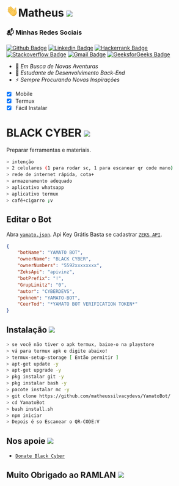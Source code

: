 <h1> <img src="https://raw.githubusercontent.com/ABSphreak/ABSphreak/master/gifs/Hi.gif" height="30px"Olá, Eu Sou<a href="https://github.com/matheussilvacydevs">Matheus</a> <img height="30px" src="https://emojis.slackmojis.com/emojis/images/1531849430/4246/blob-sunglasses.gif?1531849430"></h1>
</h1>

### 📬 Minhas Redes Sociais
[![Github Badge](http://img.shields.io/badge/-Github-black?style=flat-square&logo=github&link=https://github.com/Defcon27/)](https://github.com/matheussilvacydevs/) 
[![Linkedin Badge](https://img.shields.io/badge/-LinkedIn-blue?style=flat-square&logo=Linkedin&logoColor=white&link=https://www.linkedin.com/in/matheus-silva-260451187/)](https://www.linkedin.com/in/matheus-silva-260451187/)
[![Hackerrank Badge](https://img.shields.io/badge/-Hackerrank-2EC866?style=flat-square&logo=HackerRank&logoColor=white&link=https://www.hackerrank.com/matheussilva7m)](https://www.hackerrank.com/matheussilva7m)
[![Stackoverflow Badge](https://img.shields.io/badge/-Stack%20overflow-FE7A16?style=flat-square&logo=stack-overflow&logoColor=white&link=https://stackoverflow.com/users/13772098/matheus-silva)](https://stackoverflow.com/users/13772098/matheus-silva)
[![Gmail Badge](https://img.shields.io/badge/-Gmail-d14836?style=flat-square&logo=Gmail&logoColor=white&link=mailto:matheussilva7m@gmail.com)](matheussilva7m@gmail.com)
[![GeeksforGeeks Badge](https://img.shields.io/badge/-GeeksforGeeks-0F9D58?style=flat-square&logo=GeeksforGeeks&logoColor=white&link=https://auth.geeksforgeeks.org/user/matheussilvacydevs/articles)](https://auth.geeksforgeeks.org/user/matheussilvacydevs/articles)


* 🔭 _Em Busca de Novas Aventuras_
* 🌱 _Estudante de Desenvolvimento Back-End_
* ⚡ _Sempre Procurando Novas Inspirações_

- [x] Mobile
- [x] Termux
- [x] Fácil Instalar

# BLACK CYBER <img src="https://github.com/TheDudeThatCode/TheDudeThatCode/blob/master/Assets/Mario_Hello_Big.gif" width="29px">
Preparar ferramentas e materiais.
```bash
> intenção
> 2 celulares (1 para rodar sc, 1 para escanear qr code mano)
> rede de internet rápida, cota+
> armazenamento adequado
> aplicativo whatsapp
> aplicativo termux
> café+cigarro ;v
```
## Editar o Bot
Abra [`yamato.json`](https://github.com/matheussilvacydevs/YamatoBot/blob/main/yamato.js). Api Key Grátis Basta se cadastrar [`ZEKS API`](https://api.lolhuman.xyz/login).
```json
{
    "botName": "YAMATO BOT",
    "ownerName": "BLACK CYBER",
    "ownerNumbers": "5592xxxxxxxx",
    "ZeksApi": "apivinz",
    "botPrefix": "!",
    "GrupLimitz": "0",
    "autor": "CYBERDEVS",
    "peknem": "YAMATO-BOT",
    "CeerTod": "*YAMATO BOT VERIFICATION TOKEN*"
}
```
## Instalação  <img src="https://github.com/TheDudeThatCode/TheDudeThatCode/blob/master/Assets/hmm.gif" width="29px">

```bash
> se você não tiver o apk termux, baixe-o na playstore
> vá para termux apk e digite abaixo!
> termux-setup-storage [ Então permitir ]
> apt-get update -y
> apt-get upgrade -y
> pkg instalar git -y
> pkg instalar bash -y
> pacote instalar mc -y
> git clone https://github.com/matheussilvacydevs/YamatoBot/
> cd YamatoBot
> bash install.sh
> npm iniciar
> Depois é so Escanear o QR-CODE:V
```

## Nos apoie <img src="https://github.com/TheDudeThatCode/TheDudeThatCode/blob/master/Assets/coin.gif" width="29px">
* [`Donate Black Cyber`](https://saweria.co/matheussilvacydevs)

##  Muito Obrigado ao RAMLAN <img src="https://github.com/TheDudeThatCode/TheDudeThatCode/blob/master/Assets/Handshake.gif" width="60px">
